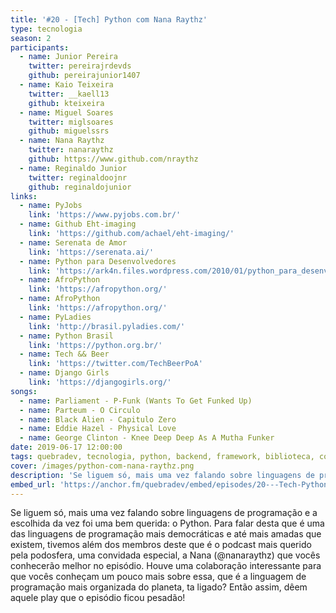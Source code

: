 ```yaml
---
title: '#20 - [Tech] Python com Nana Raythz'
type: tecnologia
season: 2
participants:
  - name: Junior Pereira
    twitter: pereirajrdevds
    github: pereirajunior1407
  - name: Kaio Teixeira
    twitter: __kaell13
    github: kteixeira
  - name: Miguel Soares
    twitter: miglsoares
    github: miguelssrs
  - name: Nana Raythz
    twitter: nanaraythz
    github: https://www.github.com/nraythz
  - name: Reginaldo Junior
    twitter: reginaldoojnr
    github: reginaldojunior
links:
  - name: PyJobs
    link: 'https://www.pyjobs.com.br/'
  - name: Github Eht-imaging
    link: 'https://github.com/achael/eht-imaging/'
  - name: Serenata de Amor
    link: 'https://serenata.ai/'
  - name: Python para Desenvolvedores
    link: 'https://ark4n.files.wordpress.com/2010/01/python_para_desenvolvedores_2ed.pdf'
  - name: AfroPython
    link: 'https://afropython.org/'
  - name: AfroPython
    link: 'https://afropython.org/'
  - name: PyLadies
    link: 'http://brasil.pyladies.com/'
  - name: Python Brasil
    link: 'https://python.org.br/'
  - name: Tech && Beer
    link: 'https://twitter.com/TechBeerPoA'
  - name: Django Girls
    link: 'https://djangogirls.org/'
songs:
  - name: Parliament - P-Funk (Wants To Get Funked Up)
  - name: Parteum - O Circulo
  - name: Black Alien - Capitulo Zero
  - name: Eddie Hazel - Physical Love
  - name: George Clinton - Knee Deep Deep As A Mutha Funker
date: 2019-06-17 12:00:00
tags: quebradev, tecnologia, python, backend, framework, biblioteca, conhecimento, tech
cover: /images/python-com-nana-raythz.png
description: 'Se liguem só, mais uma vez falando sobre linguagens de programação e a escolhida da vez foi uma bem querida: o Python.'
embed_url: 'https://anchor.fm/quebradev/embed/episodes/20---Tech-Python-com-Nana-Raythz-eclvb8'
---
```


Se liguem só, mais uma vez falando sobre linguagens de programação e a escolhida da vez foi uma bem querida: o Python.
Para falar desta que é uma das linguagens de programação mais democráticas e até mais amadas que existem, tivemos além dos membros deste que é o podcast mais querido pela podosfera, uma convidada especial, a Nana (@nanaraythz) que vocês conhecerão melhor no episódio. Houve uma colaboração interessante para que vocês conheçam um pouco mais sobre essa, que é a linguagem de programação mais organizada do planeta, ta ligado? Então assim, dêem aquele play que o episódio ficou pesadão!
